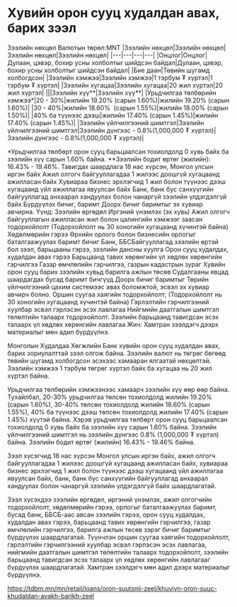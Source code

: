 # Хувийн орон сууц худалдан авах, барих зээл 
Зээлийн нөхцөл
Валютын төрөл:MNT
|Зээлийн нөхцөл|Зээлийн нөхцөл|Зээлийн нөхцөл|Зээлийн нөхцөл|
|---|---|---|---|
|Онцлог|Онцлог|Дулаан, цэвэр, бохир усны холболтыг шийдсэн байдал|Дулаан, цэвэр, бохир усны холболтыг шийдсэн байдал|
|Бие даан|Төвийн шугамд холбогдсон|
|Зээлийн хэмжээ|Зээлийн хэмжээ|1 тэрбум ₮ хүртэл|1 тэрбум ₮ хүртэл|
|Зээлийн хугацаа|Зээлийн хугацаа|20 жил хүртэл|20 жил хүртэл|
|||Зээлийн хүү**|Зээлийн хүү**|
|Урьдчилгаа төлбөрийн хэмжээ*|20 - 30%|жилийн 19.20% (сарын 1.60%)|жилийн 19.20% (сарын 1.60%)|
|30 - 40%|жилийн 18.60%  (сарын 1.55%)|жилийн 18.00% (сарын 1.50%)|
|40% ба түүнээс дээш|жилийн 17.40% (сарын 1.45%)|жилийн 17.40% (сарын 1.45%)|
|Зээлийн үйлчилгээний шимтгэл|Зээлийн үйлчилгээний шимтгэл|Зээлийн дүнгээс - 0.8%(1,000,000 ₮ хүртэл)|Зээлийн дүнгээс - 0.8%(1,000,000 ₮ хүртэл)|

*Урьдчилгаа төлбөрт орон сууц барьцаалсан тохиолдолд 0 хувь байх ба зээлийн хүү сарын 1.60% байна.
**Зээлийн бодит өртөг (жилийн): 16.43% - 19.46%.
Тавигдах шаардлага
18 нас хүрсэн, Монгол улсын иргэн байх
Ажил олгогч байгууллагадаа 1 жилээс доошгүй хугацаанд ажилласан байх
Хувиараа бизнес эрхлэгчид 1 жил болон түүнээс дээш хугацаанд үйл ажиллагаа явуулсан байх
Банк, банк бус санхүүгийн байгууллагад анхаарал хандуулах болон чанаргүй зээлийн үлдэгдэлгүй байх
Бүрдүүлэх бичиг, баримт
Доорх бичиг баримтыг эх хувиар авчирна. Үүнд:
Зээлийн өргөдөл
Иргэний үнэмлэх (эх хувь)
Ажил олгогч байгууллагын ажилласан жил болон цалингийн хэмжээг заасан тодорхойлолт (Тодорхойлолт нь 30 хоногийн хугацаанд хүчинтэй байна)
Хөдөлмөрийн гэрээ
Өрхийн орлого болон бизнесийн орлогыг баталгаажуулах баримт бичиг
Банк, ББСБайгууллагад зээлийн өртэй бол зээл, барьцааны гэрээ, зээлийн дансны хуулга
Орон сууц худалдах, худалдан авах гэрээ
Барьцаанд тавих хөрөнгийн үл хөдлөх хөрөнгийн гэрчилгээ
Газар өмчлөлийн гэрчилгээ, газрын кадастрын зураг
Хувийн орон сууц барих зээлийн хувьд барилга ажлын төсөв
Судалгааны явцад шаардагдах бусад баримт бичгүүд
Доорх бичиг баримтыг Төрийн үйлчилгээний цахим системээс авах боломжтой, эсвэл эх хувиар авчирч болно.
Оршин суугаа хаягийн тодорхойлолт; (Тодорхойлолт нь 30 хоногийн хугацаанд хүчинтэй байна)
Гэрлэлтийн гэрчилгээний хуулбар эсвэл гэрлэсэн эсэх лавлагаа
Нийгмийн даатгалын шимтгэл төлөлтийн талаарх тодорхойлолт.
Зээлийн барьцаанд тавигдсан эсэх талаарх үл хөдлөх хөрөнгийн лавлагаа
Жич: Хамтран зээлдэгч дээрх материалыг мөн адил бүрдүүлнэ.


Монголын Худалдаа Хөгжлийн Банк хувийн орон сууц худалдан авах, барих зориулалттай зээл олгож байна. Зээлийн валют нь төгрөг бөгөөд төвийн шугамд холбогдсон эсэхээс хамааран ялгаатай нөхцөлтэй. Зээлийн хэмжээ 1 тэрбум төгрөг хүртэл байх ба хугацаа нь 20 жил хүртэл байна.

Урьдчилгаа төлбөрийн хэмжээнээс хамаарч зээлийн хүү өөр өөр байна. Тухайлбал, 20-30% урьдчилгаа төлсөн тохиолдолд жилийн 19.20% (сарын 1.60%), 30-40% төлсөн тохиолдолд жилийн 18.60% (сарын 1.55%), 40% ба түүнээс дээш төлсөн тохиолдолд жилийн 17.40% (сарын 1.45%) хүүтэй байна. Хэрэв урьдчилгаа төлбөрт орон сууц барьцаалсан тохиолдолд 0 хувь байх ба зээлийн хүү сарын 1.60% байна. Зээлийн үйлчилгээний шимтгэл нь зээлийн дүнгээс 0.8% (1,000,000 ₮ хүртэл) байна. Зээлийн бодит өртөг (жилийн) 16.43% - 19.46% байна.

Зээл хүсэгчид 18 нас хүрсэн Монгол улсын иргэн байх, ажил олгогч байгууллагадаа 1 жилээс доошгүй хугацаанд ажилласан байх, хувиараа бизнес эрхлэгчид 1 жил болон түүнээс дээш хугацаанд үйл ажиллагаа явуулсан байх, банк, банк бус санхүүгийн байгууллагад анхаарал хандуулах болон чанаргүй зээлийн үлдэгдэлгүй байх шаардлагатай.

Зээл хүсэхдээ зээлийн өргөдөл, иргэний үнэмлэх, ажил олгогчийн тодорхойлолт, хөдөлмөрийн гэрээ, орлогыг баталгаажуулах баримт, бусад банк, ББСБ-аас авсан зээлийн гэрээ, орон сууц худалдах, худалдан авах гэрээ, барьцаанд тавих хөрөнгийн гэрчилгээ, газар өмчлөлийн гэрчилгээ, барилга ажлын төсөв зэрэг бичиг баримтыг бүрдүүлэх шаардлагатай. Түүнчлэн оршин суугаа хаягийн тодорхойлолт, гэрлэлтийн гэрчилгээний хуулбар эсвэл гэрлэсэн эсэх лавлагаа, нийгмийн даатгалын шимтгэл төлөлтийн талаарх тодорхойлолт, зээлийн барьцаанд тавигдсан эсэх талаарх үл хөдлөх хөрөнгийн лавлагааг бүрдүүлэх шаардлагатай. Хамтран зээлдэгч мөн адил дээрх материалыг бүрдүүлнэ.

https://tdbm.mn/mn/retail/loans/oron-suutsnii-zeel/khuviyn-oron-suuc-khudaldan-avakh-barikh-zeel